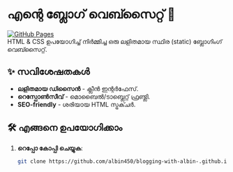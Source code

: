 # എന്റെ ബ്ലോഗ് വെബ്സൈറ്റ് 📝

[![GitHub Pages](https://img.shields.io/badge/Live%20Demo-Here-brightgreen)](https://blogging-with-albin-.github.io)  
HTML & CSS ഉപയോഗിച്ച് നിർമ്മിച്ച ഒരു ലളിതമായ സ്ഥിര (static) ബ്ലോഗിംഗ് വെബ്സൈറ്റ്.

## ✨ സവിശേഷതകൾ
- **ലളിതമായ ഡിസൈൻ** - ക്ലീൻ ഇന്റർഫേസ്.
- **റെസ്പോൺസീവ്** - മൊബൈൽ/ടാബ്ലെറ്റ് ഫ്രണ്ട്ലി.
- **SEO-friendly** - ശരിയായ HTML സ്ട്രക്ചർ.

## 🛠️ എങ്ങനെ ഉപയോഗിക്കാം
1. **റെപ്പോ കോപ്പി ചെയ്യുക**:
   ```bash
   git clone https://github.com/albin450/blogging-with-albin-.github.io.git# blogging-with-albin-
